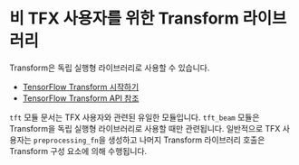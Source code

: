 # 비 TFX 사용자를 위한 Transform 라이브러리

Transform은 독립 실행형 라이브러리로 사용할 수 있습니다.

- [TensorFlow Transform 시작하기](/tfx/transform/get_started)
- [TensorFlow Transform API 참조](https://www.tensorflow.org/tfx/transform/api_docs/python/tft)

`tft` 모듈 문서는 TFX 사용자와 관련된 유일한 모듈입니다. `tft_beam` 모듈은 Transform을 독립 실행형 라이브러리로 사용할 때만 관련됩니다. 일반적으로 TFX 사용자는 `preprocessing_fn`을 생성하고 나머지 Transform 라이브러리 호출은 Transform 구성 요소에 의해 수행됩니다.

